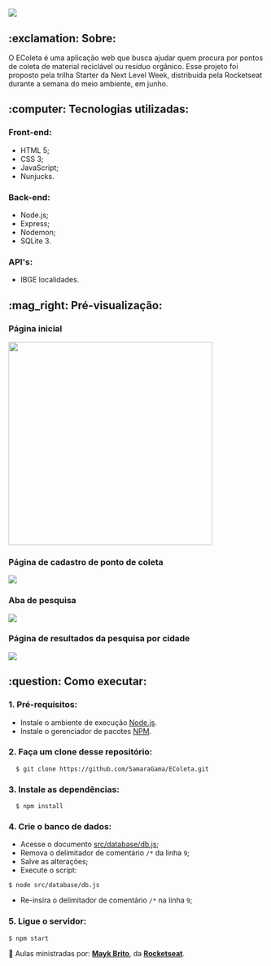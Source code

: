 <h1><img src=”https://github.com/SamaraGama/EColeta/tree/master/public/assets/logo.svg”></h1>


<h2>:exclamation: Sobre:</h2>
O EColeta é uma aplicação web que busca ajudar quem procura por pontos de coleta de material reciclável ou resíduo orgânico.
Esse projeto foi proposto pela trilha Starter da Next Level Week, distribuída pela Rocketseat durante a semana do meio ambiente, em junho.

<h2>:computer: Tecnologias utilizadas:</h2>

<h3>Front-end:</h3>
  <ul>
    <li>HTML 5;</li>
    <li>CSS 3;</li>
    <li>JavaScript;</li>
    <li>Nunjucks.</li>
 </ul>
<h3>Back-end:</h3>
  <ul>
    <li>Node.js;</li>
    <li>Express;</li>
    <li>Nodemon;</li>
    <li>SQLite 3.</li>
  </ul>
<h3>API's:</h3>
  <ul>
    <li>IBGE localidades.</li>
  </ul>
 
<h2>:mag_right:  Pré-visualização:</h2>
<h3>Página inicial</h3>
<img src=”https://github.com/SamaraGama/EColeta/tree/master/docs/screenshots/home.png”, width="400">
<h3>Página de cadastro de ponto de coleta</h3>
<img src=”https://github.com/SamaraGama/EColeta/tree/master/docs/screenshots/form.png”>
<h3>Aba de pesquisa</h3>
<img src=”https://github.com/SamaraGama/EColeta/tree/master/docs/screenshots/search.png”>
<h3>Página de resultados da pesquisa por cidade</h3>
<img src=”https://github.com/SamaraGama/EColeta/tree/master/docs/screenshots/search-results.png”>

<h2>:question: Como executar:</h2>
  <h3>1. Pré-requisitos:</h3>
    <ul>
      <li>Instale o ambiente de execução <a href="https://nodejs.org/en/">Node.js</a>.</li>
      <li>Instale o gerenciador de pacotes <a href="https://www.npmjs.com/">NPM</a>.</li>
    </ul>

### 2. Faça um clone desse repositório:
```
  $ git clone https://github.com/SamaraGama/EColeta.git
```

### 3. Instale as dependências:
```
  $ npm install
```

### 4. Crie o banco de dados:
- Acesse o documento [src/database/db.js](src/database/db.js);
- Remova o delimitador de comentário ```/*``` da linha ```9```;
- Salve as alterações;
- Execute o script:
```
$ node src/database/db.js
```
- Re-insira o delimitador de comentário ```/*``` na linha ```9```;

### 5. Ligue o servidor:
```
$ npm start
```

:rocket: Aulas ministradas por: **[Mayk Brito](https://github.com/maykbrito)**, da **[Rocketseat](https://github.com/Rocketseat)**.


